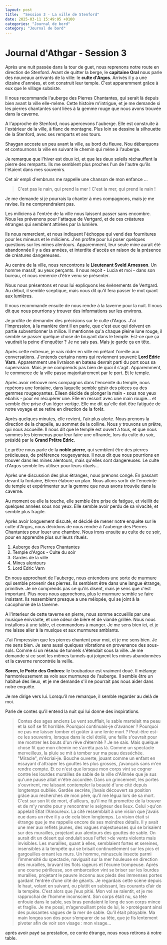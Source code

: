 ```yaml
---
layout: post
title:  "Session 3 - La ville de Stenford"
date: 2025-03-11 15:49:05 +0100
categories: "Journal de bord"
category: "Journal de bord"
---
```


# Journal d'Athgar - Session 3

Après une nuit passée dans la tour de guet, nous reprenons notre route en direction de Stenford. Avant de quitter la berge, le **capitaine Oral** nous parle des nouveaux arrivants de la ville: le **culte d'Argos**. Arrivés il y a une dizaine d'années, et ont construit leur temple. C'est apparemment grâce à eux que le village subsiste.

Il nous recommande l'auberge des Pierres Chantantes, qui serait là depuis bien avant la ville elle-même.
Cette histoire m'intrigue, et je me demande si les pierres chantantes sont liées à la gemme rouge que nous avons trouvée dans la caverne.

A l'approche de Stenford, nous apercevons l'auberge. Elle est construite à l'extérieur de la ville, à flanc de montagne. Plus loin se dessine la silhouette de la Stenford, avec ses remparts et ses tours.

Shaygan accoste un peu avant la ville, au bord du fleuve.
Nou débarquons et contournons la ville en suivant le chemin qui mène à l'auberge.

Je remarque que l'hiver est doux ici, et que les deux soleils réchauffent la pierre des remparts. Ils me semblent plus proches l'un de l'autre qu'ils l'étaient dans mes souvenirs.

Cet air empli d'embruns me rappelle une chanson de mon enfance ...
> C'est pas le nain, qui prend la mer ! C'est la mer, qui prend le nain !

Je me demande si je pourrais la chanter à mes compagnons, mais je me ravise. Ils ne comprendraient pas.

Les miliciens à l'entrée de la ville nous laissent passer sans encombre. Nous les prévenons pour l'attaque de Vertgard, et de ces créatures étranges qui semblent attirées par la lumière.

Ils nous remercient, et nous indiquent l'échoppe qui vend des fournitures pour les mineurs et le miliciens. J'en profite pour lui poser quelques questions sur les mines alentours. Apparemment, leur seule mine aurait été abandonnée il y a des années, et interdite d'accès en raison de la présence de créatures dangereuses.

Au centre de la ville, nous rencontrons le **Lieutenant Sveld Arnesson**. Un homme massif, au yeux perçants. Il nous reçoit - Lucia et moi - dans son bureau, et nous remercie d'être venu se présenter.

Nous nous présentons et nous lui expliquons les évènements de Vertgard. Au début, il semble sceptique, mais nous dit qu'il fera passer le mot quant aux lumières.

Il nous recommande ensuite de nous rendre à la taverne pour la nuit. Il nous dit que nous pourrions y trouver des informations sur les environs.

Je profite de demander des précisions sur le culte d'Argos. J'ai l'impression, à la manière dont il en parle, que c'est eux qui doivent en partie subventionner la milice.
Il mentionne qu'a chaque pleine lune rouge, il semble se passer quelque chose de bruyant dans le temple. Est-ce que ça vaudrait la peine d'enquêter ? Je ne sais pas. Mais je garde ça en tête.

Après cette entrevue, je vais rôder en ville en prêtant l'oreille aux conversations. J'entends certains noms qui reviennent souvent: **Lord Edric Varn**. Apparemment une livraison en bateau devrait parti du port sous sa supervision. Mais je ne comprends pas bien de quoi il s'agit. Apparemment, le commerce de la ville passe majoritairement par le port. Et le temple.

Après avoir retrouvé mes compagnos dans l'enceinte du temple, nous repérons une fontaine, dans laquelle semble gésir des pièces ou des gemmes rougeoyantes. Eileen décide de plonger la main - sous nos yeux ébahis - pour en récupérer une. Elle en ressort avec une main rougie... et semble être prise d'un léger vertige. Elle me dit qu'elle doit être fatiguée de notre voyage et se retire en direction de la forêt.

Après quelques minutes, elle revient, l'air plus alerte. Nous prenons la direction de la chapelle, au sommet de la colline. Nous y trouvons un prêtre, qui nous accueille. Il nous dit que le temple est ouvert à tous, et que nous sommes les bienvenus pour leur faire une offrande, lors du culte du soir, présidé par le **Grand Prêtre Edric**.

Le prêtre nous parle de la **noble pierre**, qui semblent être des pierres précieuses, de préférence rougeoyantes. Il nous dit que nous pourrions en trouver dans les mines alentours, mais qu'elles sont dangereuses.
Le culte d'Argos semble les utiliser pour leurs rituels...

Après une discussion des plus étranges, nous prenons congé. En passant devant la fontaine, Eileen élabore un plan. Nous allons sortir de l'enceinte du temple et expérimenter sur la gemme que nous avons trouvée dans la caverne.

Au moment ou elle la touche, elle semble être prise de fatigue, et vieillit de quelques années sous nos yeux. Elle semble avoir perdu de sa vivacité, et semble plus fragile.

Après avoir longuement discuté, et décidé de mener notre enquête sur le culte d'Argos, nous décidons de nous rendre à l'auberge des Pierres Chantantes pour louer une chambre. Nous irons ensuite au culte de ce soir, pour en apprendre plus sur leurs rituels.

1. Auberge des Pierres Chantantes
2. Temple d'Argos - Culte du soir
3. Gardes de la ville
4. Mines alentours
5. Lord Edric Varn

En nous approchant de l'auberge, nous entendons une sorte de murmure qui semble provenir des pierres. Ils semblent être dans une langue étrange, primitive. Je ne comprends pas ce qu'ils disent, mais je sens que c'est important.
Plus nous nous approchons, plus le murmure semble se faire insistant. Ils ressemblent presque a une mélopée, qui se joint à la cacophonie de la taverne.

A l'interieur de cette taverne en pierre, nous somme accueillis par une musique enivrante, et une odeur de bière et de viande grillée. Nous nous installons à une table, et commandons à manger. Je me sens bien ici, et je me laisse aller à la musique et aux murmures ambiants.

J'ai l'impression que les pierres chantent pour moi, et je me sens bien. Je me sens bien.
Je sens aussi quelques vibrations en provenance des sous-sols. Comme si un réseau de tunnels s'étendait sous la ville. Je me demande si ce sont les mêmes tunnels qui joignent les mines abandonnées et la caverne rencontrée la veille.

**Søren, le Poète des Ombres**: le troubadour est vraiment doué. Il mélange harmonieusement sa voix aux murmures de l'auberge. Il semble être un habitué des lieux, et je me demande s'il ne pourrait pas nous aider dans notre enquête.

Je me dirige vers lui. Lorsqu'il me remarque, il semble regarder au delà de moi.

Parle de contes qu'il entend la nuit qui lui donne des inspirations.
>Contes des ages anciens
>Le vent soufflait, le sable martelait ma peau et la soif se fit horrible.
>Pourquoi continuais-je d'avancer ? Pourquoi ne pas me laisser tomber et goûter à une lente mort ? Peut-être est-ce les souvenirs, lorsque dans le ciel étoilé, une faille s'ouvrait pour me montrer les bouts d'un rêve d’éternité ? Je ne sais. Mais quelque chose fit que mon chemin ne s’arrêta pas là.
>Comme un spectacle merveilleux, la pluie se mit à tomber sur ma peau desséchée. "Miracle", m'écriai-je. Bouche ouverte, jouant comme un enfant en essayant d'attraper les gouttes les plus grosses, j’avançais sans m'en rendre compte. Et ce n'est que lorsque mon corps vint se cogner contre les lourdes murailles de sable de la ville 
>d'Alinnée que je sus qu'une pause allait m'être accordée.
>Dans un grincement, les portes s'ouvrirent, me laissant contempler la beauté d'une cité depuis longtemps oubliée. Gardée secrète, j’avais découvert sa position grâce aux recherches de mon père, qu'il me légua lors de sa mort. C'est sur son lit de mort, d'ailleurs, qu'il me fit promettre de la trouver et de m'y rendre pour y rencontrer le seigneur des lieux. Celui >qu'on appelait Etlat l'Amoureux.
>La cité ressemblait à une vision que j’avais eue dans un rêve il y a de cela bien longtemps. La vision était si étrange que je me rappelle encore de ses moindres détails. Il y avait une mer aux reflets jaunes, des vagues majestueuses qui se brisaient sur des murailles, projetant aux alentours des gouttes de sable. On aurait dit un désert qui ondulait sous l'effet >de vents violents mais invisibles. Les murailles, quant à elles, semblaient fortes et sereines, insensibles à la tempête qui se brisait continuellement sur les pics et gargouilles ornant les murs. Un homme, minuscule insecte parmi l’immensité du spectacle, naviguait sur la mer houleuse en direction des murailles, bravant les flots rageurs et l’écume trompeuse. 
>Après une course périlleuse, son embarcation vint se briser sur les lourdes murailles, projetant le pauvre inconnu aux pieds des immenses portes gardant l’entrée d’une cité de géants.
>Je regardais cette scène depuis le haut, volant en suivant, ou plutôt en subissant, les courants d’air de la tempête. C’est alors que j’eus pitié. Mon vol se ralentit, et je me rapprochai de l’homme inconscient. Son corps était nu, sa tête enfouie dans le sable, ses bras pendaient le long de son corps mince et fragile. Je me posai, m’agenouillant près de lui, le >protégeant ainsi des puissantes vagues de la mer de sable. Qu’il était pitoyable.
>Ma main longea son dos pour s’emparer de sa tête, que je fis lentement pivoter afin de voir son visage : mon visage…
>
après avoir payé sa prestation, ce conte étrange, nous nous retirons à notre table.
